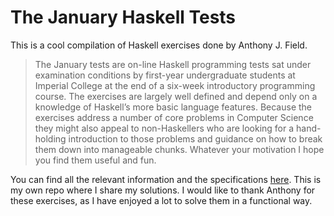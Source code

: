 # The January Haskell Tests 
This is a cool compilation of Haskell exercises done by Anthony J. Field.
  
> The January tests are on-line Haskell programming tests sat under examination 
conditions by first-year undergraduate students at  Imperial College at the end 
of a six-week introductory programming course. The exercises are largely well 
defined and depend only on a knowledge of Haskell’s more basic language features. 
Because the exercises address a number of core problems in Computer Science 
they might also appeal to non-Haskellers who are looking for a hand-holding 
introduction to those problems and guidance on how to break them down into 
manageable chunks.  Whatever your motivation I hope you find them useful and fun.
  
You can find all the relevant information and the specifications [here](http://wp.doc.ic.ac.uk/ajf/haskell-tests/).
This is my own repo where I share my solutions. I would like to thank Anthony
for these exercises, as I have enjoyed a lot to solve them in a functional way.
